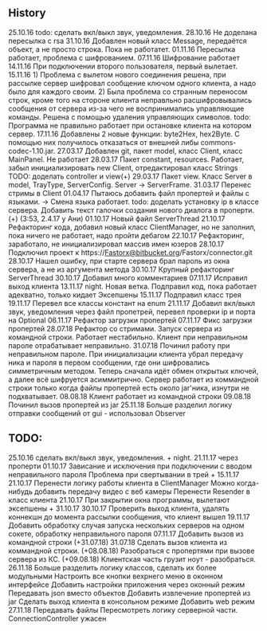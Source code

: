 ## History
25.10.16 todo: сделать вкл/выкл звук, уведомления. 
28.10.16 Не доделана пересылка с rsa
31.10.16 Добавлен новый класс Message, передаётся объект, а не просто строка. Пока не работатет.
01.11.16 Пересылка работает, проблема с шифрованием. 
07.11.16 Шифрование работает
14.11.16 При подключении второго пользователя, первый вылетает. 
15.11.16    1) Проблема с вылетом нового соединения решена, при рассылке сервер шифровал сообщение ключом одного клиента, 
            а надо было для каждого своим.
            2) Была проблема со странным переносом строк, кроме того на стороне клиента неправльно расшифровывались сообщения 
            от сервера из-за чего не воспринимались управляющие команды. Решена с помощью удаления управляющих символов.
            todo: Программа не правильно работает при остановке клиента на котором сервер. 
17.11.16 Добавлены 2 новые функции: byte2Hex, hex2Byte. С помощью них получилось отказаться от внешней либы commons-codec-1.10.jar.
27.03.17 Добавлен git, пакет model, класс Client, класс MainPanel. Не работает
28.03.17 Пакет constant, resources. Работает, забыл инициализировать new Client, отредактировал класс Strings
            TODO: доделать controller и view(+)
29.03.17 Пакет view. Класс Server в model, TrayType, ServerConfig. Server -> ServerFrame.
31.03.17 Перенес стримы в Client
01.04.17 Пытаюсь добавить файл пропертей и файлы с языками. -> Смена языка работает. 
            todo: доделать установку ip в классе сервера. Добавить текст галочки создания нового диалога в проперти.(+) (3:53, 2.4.17 у Ани)
01.10.17 Новый файл ServerThread
21.10.17 Рефакторинг кода, добавил новый класс ClientManager, но не заполнил, пока ничего не работает, надо пройти дебагом
22.10.17 Рефакторинг, заработало, не инициализировал массив имен юзеров
28.10.17 Подключил проект к https://Fastorx@bitbucket.org/Fastorx/connector.git
28.10.17 Нашел ошибку, при старте сервера брал пароль из окна сервера, а не из аргумента метода
30.10.17 Крупный рефакторинг ServerThread
30.10.17 Добавил много комментариев
07.11.17 Исправил выход клиента
13.11.17 night. Новая ветка. Подправил код, пока работает адекватно, только кидает Эксепшены
15.11.17 Подправил класс трея
19.11.17 Перевел все классы констант на enum
21.11.17 Добавил вкл/выкл звук, уведомления через файл пропетрей, перевел проверки ip и порта на Optional
06.11.17 Рефактор загрузки пропертей
07.11.17 Фикс загрузки пропертей
28.07.18 Рефактор со стримами. Запуск сервера из командной строки. Работает нестабильно. Клиент при неправильном пароле 
            отрабатывает неправильно. 
31.07.18 Починил работу при неправильном пароле. При инициализации клиента убрал передачу ника и пароля в первом сообщении, 
            где они шифровались симметричным методом. Теперь сначала идёт обмен открытых ключей, а далее всё шифруется асиммитрично.
            Сервер работает из коммандной строки только когда файлы пропертей есть около jar'ника, изнутри не подхватывает.
08.08.18 Клиент работает из командной строки
09.08.18 Починил вызов пропертей из jar
25.11.18 Больше разделил логику отправки сообщений от gui - использовал Observer


## TODO:
25.10.16 сделать вкл/выкл звук, уведомления. + night. 21.11.17 через проперти
01.10.17 Зависание и исключения при подключении с вводом неправильного пароля
            Проблема при свертывании в трей + 15.11.17
21.10.17 Перенести логику работы клиента в ClientManager
            Можно когда-нибудь добавить передачу видео с веб камеры
            Перенести Resender в класс клиента
21.10.17 При закрытии окна программы, вылетают эксепшены + 31.10.17
30.10.17 Проверить выход клиента, удалять коннекшн до момента рассылки сообщения, что клиент вышел
19.11.17 Добавить обработку случая запуска нескольких серверов на одном сокете, обработку неправильного пароля
07.11.17 Добавить вызов из командной строки (+31.07.18)
31.07.18 Сделать вызов клиента из коммандной строки. (+08.08.18)
            Разобраться с пропертями при вызове сервера из КС. (+09.08.18)
            Клиентская часть грузит ноут - разобраться.
26.11.18 Больше разделить логику классов, сделать их более модульными
            Настроить все кнопки вехрнего меню в оконном интерфейсе
            Добавить настройки приложения через оконный режим
            Передавать json вместо объектов
            Добавить извлечение пропертей из jar
            Сделать выход клиента в консольном режиме
            Добавить web режим
27.11.18 Передавать файлы
            Пересмотреть логику серверной части. ConnectionController ужасен